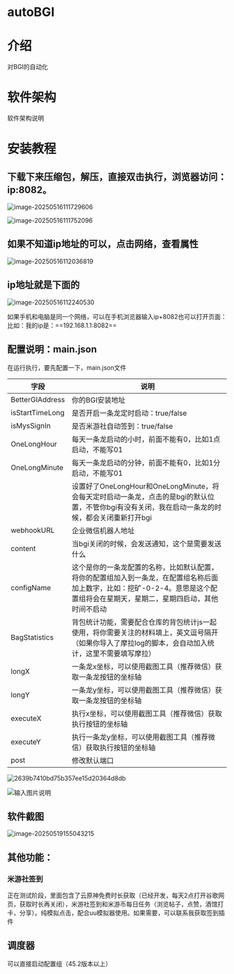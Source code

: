 # autoBGI

# 介绍
对BGI的自动化

# 软件架构
软件架构说明

# 安装教程

## 下载下来压缩包，解压，直接双击执行，浏览器访问：ip:8082。

![image-20250516111729606](./assets/image-20250516111729606.png)

![image-20250516111752096](./assets/image-20250516111752096.png)





## 如果不知道ip地址的可以，点击网络，查看属性

![image-20250516112036819](./assets/image-20250516112036819.png)



## ip地址就是下面的

![image-20250516112240530](./assets/image-20250516112240530.png)

如果手机和电脑是同一个网络，可以在手机浏览器输入ip+8082也可以打开页面：比如：我的ip是：==192.168.1.1:8082==

## 配置说明：main.json

在运行执行，要先配置一下，main.json文件

| 字段            | 说明                                                         |
| --------------- | ------------------------------------------------------------ |
| BetterGIAddress | 你的BGI安装地址                                              |
| isStartTimeLong | 是否开启一条龙定时启动：true/false                           |
| isMysSignIn     | 是否米游社自动签到：true/false                               |
| OneLongHour     | 每天一条龙启动的小时，前面不能有0，比如1点启动，不能写01     |
| OneLongMinute   | 每天一条龙启动的分钟，前面不能有0，比如1分启动，不能写01     |
|                 | 设置好了OneLongHour和OneLongMinute，将会每天定时启动一条龙，点击的是bgi的默认位置，不管你bgi有没有关闭，我在启动一条龙的时候，都会关闭重新打开bgi |
| webhookURL      | 企业微信机器人地址                                           |
| content         | 当bgi关闭的时候，会发送通知，这个是需要发送什么              |
| configName      | 这个是你的一条龙配置的名称，比如默认配置，将你的配置组加入到一条龙，在配置组名称后面加上数字，比如：挖矿-0-2-4。意思是这个配置组将会在星期天，星期二，星期四启动，其他时间不启动 |
| BagStatistics   | 背包统计功能，需要配合仓库的背包统计js一起使用，将你需要关注的材料填上，英文逗号隔开（如果你导入了摩拉log的脚本，会自动加入统计，这里不需要填写摩拉） |
| longX           | 一条龙x坐标，可以使用截图工具（推荐微信）获取一条龙按钮的坐标轴 |
| longY           | 一条龙y坐标，可以使用截图工具（推荐微信）获取一条龙按钮的坐标轴 |
| executeX        | 执行x坐标，可以使用截图工具（推荐微信）获取执行按钮的坐标轴  |
| executeY        | 执行一条龙y坐标，可以使用截图工具（推荐微信）获取执行按钮的坐标轴 |
| post            | 修改默认端口                                                 |

![2639b7410bd75b357ee15d20364d8db](./assets/2639b7410bd75b357ee15d20364d8db.jpg)

![输入图片说明](./assets/20e8450de0b7ec843a51790f1a3321c1.png)



## 软件截图

![image-20250519155043215](./assets/image-20250519155043215.png)

## 其他功能：

### 米游社签到

正在测试阶段，里面包含了云原神免费时长获取（已经开发，每天2点打开谷歌网页，获取时长再关闭），米游社签到和米游币每日任务（浏览帖子，点赞，酒馆打卡，分享）。纯模拟点击，配合uu模拟器使用。如果需要，可以联系我获取签到插件

## 调度器

可以直接启动配置组（45.2版本以上）
